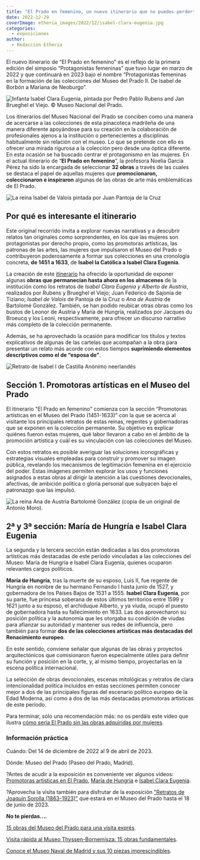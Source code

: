 ```yaml
---
title: "El Prado en femenino, un nuevo itinerario que no puedes perderte"
date: 2022-12-29
coverImage: etheria_images/2022/12/isabel-clara-eugenia.jpg
categories: 
  - exposiciones
author: 
  - Redaccion Etheria
---
```


El nuevo itinerario de “El Prado en femenino” es el reflejo de la primera edición del 
simposio “Protagonistas femeninas” que tuvo lugar en marzo de 2022 y que continuará en 
2023 bajo el nombre “Protagonistas femeninas en la formación de las colecciones del 
Museo del Prado II. De Isabel de Borbón a Mariana de Neoburgo”. 

![Infanta Isabel Clara Eugenia, pintada por Pedro Pablo Rubens and Jan Brueghel el Viejo. © Museo Nacional del Prado.](etheria_images/2022/12/isabel-clara-eugenia.jpg "Infanta Isabel Clara Eugenia, pintada por Pedro Pablo Rubens y Jan Brueghel el Viejo. © Museo Nacional del Prado.")

Los itinerarios del Museo Nacional del Prado se conciben como una manera de acercarse a 
las colecciones de esta pinacoteca madrileña de una manera diferente apoyándose para su 
creación en la colaboración de profesionales ajenos a la institución o pertenecientes a 
disciplinas habitualmente sin relación con el museo. Lo que se pretende con ello es 
ofrecer una mirada rigurosa a la colección pero desde una óptica diferente. En esta 
ocasión se ha buscado centrar el protagonismo en las mujeres. En el actual itinerario de 
“**El Prado en femenino**”, la profesora Noelia García Pérez ha sido la encargada de 
seleccionar **32 obras** a través de las cuales se destaca el papel de aquellas mujeres 
que **promocionaron, coleccionaron e inspiraron** algunas de las obras de arte más 
emblemáticas de El Prado. 

![La reina Isabel de Valois pintada por Juan Pantoja de la Cruz](etheria_images/2022/12/isabel-valois-708x1024.jpg "La reina Isabel de Valois pintada por Juan Pantoja de la Cruz (según modelo de Sofonisba Anguissola). © Museo del Prado")

## Por qué es interesante el itinerario

Este original recorrido invita a explorar nuevas narrativas y a descubrir relatos tan 
originales como sorprendentes, en los que las mujeres son protagonistas por derecho 
propio, como las promotoras artísticas, las patronas de las artes, las mujeres que 
impulsaron el Museo del Prado o contribuyeron poderosamente a formar sus colecciones en 
una cronología concreta, **de 1451 a 1633**, de **Isabel la Católica a Isabel Clara 
Eugenia**. 

La creación de este [itinerario](https://www.museodelprado.es/recurso/el-prado-en-femenino/26c78d35-4d81-4ba0-bff4-ce5d30ad81fc) 
ha ofrecido la oportunidad de exponer algunas **obras que permanecían hasta ahora en los 
almacenes** de la institución como los retratos de _Isabel Clara Eugenia y Alberto de 
Austria_, realizados por Rubens y Brueghel el Viejo; Juan Federico de Sajonia de 
Tiziano; _Isabel de Valois_ de Pantoja de la Cruz o _Ana de Austria_ de Bartolomé 
González. También, se han podido reubicar otras obras como los bustos de Leonor de 
Austria y María de Hungría, realizados por Jacques du Broeucq y los Leoni, 
respectivamente, para ofrecer un discurso narrativo más completo de la colección 
permanente. 

Además, se ha aprovechado la ocasión para modificar los títulos y textos explicativos de 
algunas de las cartelas que acompañan a la obra para presentar un relato más acorde con 
estos tiempos **suprimiendo elementos descriptivos como el de “esposa de”**. 

![Retrato de Isabel I de Castilla Anónimo neerlandés](etheria_images/2022/12/isabel-i-castilla.jpg "Isabel I de Castilla. Autor: anónimo neerlandés. © Museo Nacional del Prado.")

## Sección 1. Promotoras artísticas en el Museo del Prado

El itinerario "El Prado en femenino" comienza con la sección “Promotoras artísticas en 
el Museo del Prado (1451-1633)” con la que se acerca al visitante los principales 
retratos de estas reinas, regentes y gobernadoras que se exponen en la colección 
permanente. Su objetivo es explicar quiénes fueron estas mujeres, qué labor llevaron a 
cabo en el ámbito de la promoción artística y cuál es su vinculación con las colecciones 
del Museo. 

Con estos retratos es posible averiguar las soluciones iconográficas y estrategias 
visuales empleadas para construir y promover su imagen pública, revelando los mecanismos 
de legitimación femenina en el ejercicio del poder. Estas imágenes permiten explorar los 
usos y funciones asignados a estas obras al dirigir la atención a las cuestiones 
devocionales, afectivas, de ambición política o gloria personal que subyacen bajo el 
patronazgo que las impulsó. 

![La reina Ana de Austria Bartolomé González (copia de un original de Antonio Moro).](etheria_images/2022/12/ana-de-austria.jpg "La reina Ana de Austria Bartolomé González (copia de un original de Antonio Moro). © Museo Nacional del Prado.")

## 2ª y 3ª sección: María de Hungría e Isabel Clara Eugenia

La segunda y la tercera sección están dedicadas a las dos promotoras artísticas más 
destacadas de este período vinculadas a las colecciones del Museo: María de Hungría e 
Isabel Clara Eugenia, quienes ocuparon relevantes cargos políticos. 

**María de Hungría**, tras la muerte de su esposo, Luis II, fue regente de Hungría en 
nombre de su hermano Fernando I hasta junio de 1527, y gobernadora de los Países Bajos 
de 1531 a 1555. **Isabel Clara Eugenia**, por su parte, fue princesa soberana de estos 
últimos territorios entre 1599 y 1621 junto a su esposo, el archiduque Alberto, y ya 
viuda, ocupó el puesto de gobernadora hasta su fallecimiento en 1633. Las dos 
aprovecharon su posición política y la autonomía que les otorgaba su condición de viudas 
para afianzar su autoridad y mantener sus redes de influencia, pero también para formar 
**dos de las colecciones artísticas más destacadas del Renacimiento europeo**. 

En este sentido, conviene señalar que algunas de las obras y proyectos arquitectónicos 
que comisionaron fueron especialmente útiles para definir su función y posición en la 
corte, y, al mismo tiempo, proyectarlas en la escena política internacional. 

La selección de obras devocionales, escenas mitológicas y retratos de clara 
intencionalidad política incluidos en estas secciones permiten conocer mejor a dos de 
las principales figuras del escenario político europeo de la Edad Moderna, así como a 
dos de las más destacadas promotoras artísticas de este período. 

Para terminar, sólo una recomendación más: no os perdáis este vídeo que ilustra [cómo 
sería El Prado sin las obras adquiridas por 
mujeres](https://www.youtube.com/watch?v=luQZIU-S2c0). 

### Información práctica

Cuándo: Del 14 de diciembre de 2022 al 9 de abril de 2023. 

Dónde: Museo del Prado (Paseo del Prado, Madrid). 

?Antes de acudir a la exposición es conveniente ver algunos vídeos: [Promotoras 
artísticas en El Prado](https://youtu.be/r06qPaVe6XI), [María de 
Hungría](https://youtu.be/XxwTNBBj9OY) e [Isabel Clara 
Eugenia](https://youtu.be/zgBQPAf1LoE). 

?Aprovecha la visita también para disfrutar de la exposición ["Retratos de Joaquín 
Sorolla 
(1863-1923)"](https://www.museodelprado.es/actualidad/exposicion/retratos-de-joaquin-sorolla-1863-1923-en-el-museo/2f9c9749-54a2-b25b-4afb-932e76fdb8cf) 
que estará en el Museo del Prado hasta el 18 de junio de 2023. 

**No te pierdas....** 

[15 obras del Museo del Prado para una visita 
exprés](https://etheriamagazine.com/2019/09/24/15-obras-imprescindibles-en-el-prado/). 

[Visita rápida al Museo Thyssen-Bornemisza: 15 obras 
fundamentales](https://etheriamagazine.com/2022/10/14/visita-rapida-museo-thyssen/). 

[Conoce el Museo Naval de Madrid y sus 10 piezas 
imprescindibles](https://etheriamagazine.com/2021/04/30/que-ver-en-museo-naval-de-madrid/).
